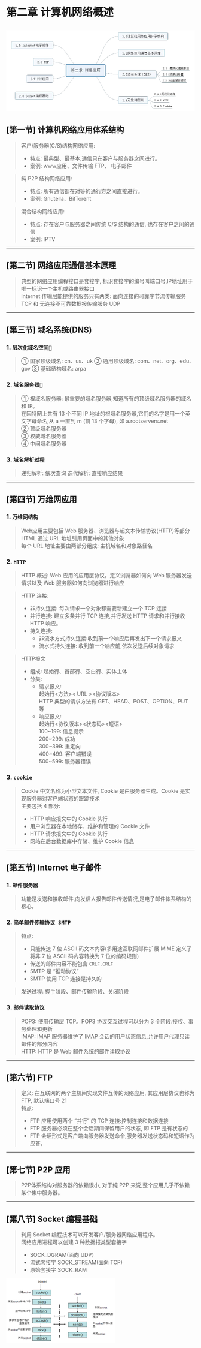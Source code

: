 # 第二章 计算机网络概述
![](../doc/ch2-1-1.png)
---
## [第一节] 计算机网络应用体系结构
> 客户/服务器(C/S)结构网络应用:
> - 特点: 最典型、最基本,通信只在客户与服务器之间进行。
> - 案例: www应用、文件传输 FTP、 电子邮件  

> 纯 P2P 结构网络应用:
> - 特点: 所有通信都在对等的通行方之间直接进行。
> - 案例: Gnutella、BitTorent

> 混合结构网络应用:
> - 特点: 存在客户与服务器之间传统 C/S 结构的通信, 也存在客户之间的通信
> - 案例: IPTV

---
## [第二节] 网络应用通信基本原理

> 典型的网络应用编程接口是套接字, 标识套接字的编号叫端口号,IP地址用于唯一标识一个主机或路由器接口  
> Internet 传输层能提供的服务只有两类: 面向连接的可靠字节流传输服务 TCP 和 无连接不可靠数据报传输服务 UDP
---
## [第三节] 域名系统(DNS)

### 1. `层次化域名空间`

> ① 国家顶级域名: cn、us、uk
> ② 通用顶级域名: com、net、org、edu、gov
> ③ 基础结构域名: arpa

### 2. `域名服务器`

> ① 根域名服务器: 最重要的域名服务器,知道所有的顶级域名服务器的域名和 IP。  
> 在因特网上共有 13 个不同 IP 地址的根域名服务器,它们的名字是用一个英文字母命名,从 a 一直到 m (前 13 个字母), 如 a.rootservers.net  
> ② 顶级域名服务器  
> ③ 权威域名服务器  
> ④ 中间域名服务器

### 3. `域名解析过程`
> 递归解析: 依次查询
> 迭代解析: 直接响应结果
---
## [第四节] 万维网应用 

### 1. `万维网结构`

> Web应用主要包括 Web 服务器、浏览器与超文本传输协议(HTTP)等部分  
HTML 通过 URL 地址引用页面中的其他对象  
每个 URL 地址主要由两部分组成: 主机域名和对象路径名

### 2. `HTTP`  
> HTTP 概述: Web 应用的应用层协议。定义浏览器如何向 Web 服务器发送请求以及 Web 服务器如何向浏览器进行响应  

> HTTP 连接:   
> - 非持久连接: 每次请求一个对象都需要新建立一个 TCP 连接  
> - 并行连接: 建立多条并行 TCP 连接,并行发送 HTTP 请求和并行接收 HTTP 响应。  
> - 持久连接: 
>   - 非流水方式持久连接:收到前一个响应后再发出下一个请求报文
>   - 流水式持久连接: 收到前一个响应前,依次发送后续对象请求

> HTTP报文  
> - 组成: 起始行、首部行、空白行、实体主体  
> - 分类:
>   - 请求报文:  
起始行<方法>< URL ><协议版本>  
HTTP 典型的请求方法有 GET、HEAD、POST、OPTION、PUT 等  
>   - 响应报文:  
起始行<协议版本><状态码><短语>  
100~199: 信息提示  
200~299: 成功  
300~399: 重定向  
400~499: 客户端错误  
500~599: 服务器错误

### 3. `cookie`
> Cookie 中文名称为小型文本文件, Cookie 是由服务器生成。Cookie 是实现服务器对客户端状态的跟踪技术  
主要包括 4 部分:
>- HTTP 响应报文中的 Cookie 头行
>- 用户浏览器在本地储存、维护和管理的 Cookie 文件
>- HTTP 请求报文中的 Cookie 头行
>- 网站在后台数据库中存储、维护 Cookie 信息

---
## [第五节] Internet 电子邮件

### 1. `邮件服务器`
> 功能是发送和接收邮件,向发信人报告邮件传送情况,是电子邮件体系结构的核心。

### 2. `简单邮件传输协议 SMTP`
> 特点:
> - 只能传送 7 位 ASCII 码文本内容(多用途互联网邮件扩展 MIME 定义了将非 7 位 ASCII 码内容转换为 7 位的编码规则)
>- 传送的邮件内容不能包含 `CRLF.CRLF`
>- SMTP 是 “推动协议”
>- SMTP 使用 TCP 连接是持久的  

> 发送过程: 握手阶段、邮件传输阶段、关闭阶段  

### 3. `邮件读取协议`
> POP3: 使用传输层 TCP。POP3 协议交互过程可以分为 3 个阶段:授权、事务处理和更新  
> IMAP: IMAP 服务器维护了 IMAP 会话的用户状态信息,允许用户代理只读邮件的部分内容  
> HTTP: HTTP 是 Web 邮件系统的邮件读取协议

---

## [第六节] FTP
> 定义: 在互联网的两个主机间实现文件互传的网络应用, 其应用层协议也称为 FTP, 默认端口号 21  
> 特点: 
>- FTP 应用使用两个 “并行” 的 TCP 连接:控制连接和数据连接
>- FTP 服务器必须在整个会话期间保留用户的状态, 即 FTP 是有状态的
>- FTP 会话形式是客户端向服务器发送命令,服务器发送状态码和短语作为应答。

---
## [第七节] P2P 应用
> P2P体系结构对服务器的依赖很小, 对于纯 P2P 来说,整个应用几乎不依赖某个集中服务器。

---
## [第八节] Socket 编程基础
> 利用 Socket 编程技术可以开发客户/服务器网络应用程序。  
> 网络应用进程可以创建 3 种数据报类型套接字
>- SOCK_DGRAM(面向 UDP）
>- 流式套接字 SOCK_STREAM(面向 TCP)
>- 原始套接字 SOCK_RAM  

![socket](../doc/ch2-8-1.png)